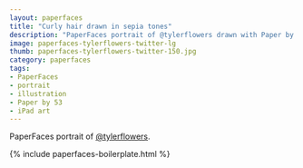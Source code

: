```yaml
---
layout: paperfaces
title: "Curly hair drawn in sepia tones"
description: "PaperFaces portrait of @tylerflowers drawn with Paper by 53 on an iPad."
image: paperfaces-tylerflowers-twitter-lg
thumb: paperfaces-tylerflowers-twitter-150.jpg
category: paperfaces
tags: 
- PaperFaces
- portrait
- illustration
- Paper by 53
- iPad art
---
```


PaperFaces portrait of [@tylerflowers](http://twitter.com/tylerflowers).

{% include paperfaces-boilerplate.html %}